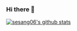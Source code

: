 ### Hi there 👋

<!--
**sesang06/sesang06** is a ✨ _special_ ✨ repository because its `README.md` (this file) appears on your GitHub profile.

Here are some ideas to get you started:

- 🔭 I’m currently working on ...
- 🌱 I’m currently learning ...
- 👯 I’m looking to collaborate on ...
- 🤔 I’m looking for help with ...
- 💬 Ask me about ...
- 📫 How to reach me: ...
- 😄 Pronouns: ...
- ⚡ Fun fact: ...
-->

[![sesang06's github stats](https://github-readme-stats.vercel.app/api?username=sesang06&count_private=true)](https://github.com/anuraghazra/github-readme-stats)
